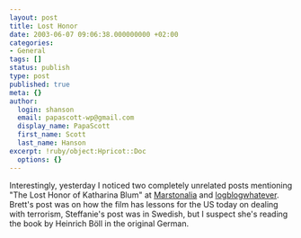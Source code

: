 ```yaml
---
layout: post
title: Lost Honor
date: 2003-06-07 09:06:38.000000000 +02:00
categories:
- General
tags: []
status: publish
type: post
published: true
meta: {}
author:
  login: shanson
  email: papascott-wp@gmail.com
  display_name: PapaScott
  first_name: Scott
  last_name: Hanson
excerpt: !ruby/object:Hpricot::Doc
  options: {}
---
```

<p>Interestingly, yesterday I noticed two completely unrelated posts mentioning "The Lost Honor of Katharina Blum" at <a title="Marstonalia" href="http://marston.blogspot.com/2003_06_01_marston_archive.html#200396629">Marstonalia</a> and <a title="steffanie.net | logblogwhatever...: Katarina Blums förlorade heder" href="http://www.steffanie.net/blog/arkiv/000659.html">logblogwhatever</a>. Brett's post was on how the film has lessons for the US today on dealing with terrorism, Steffanie's post was in Swedish, but I suspect she's reading the book by Heinrich Böll in the original German.</p>
